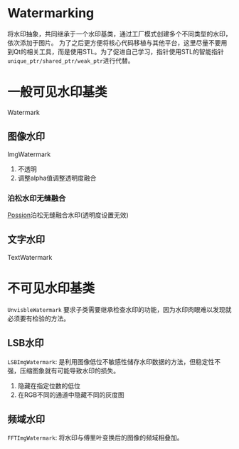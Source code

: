 # Watermarking
将水印抽象，共同继承于一个水印基类，通过工厂模式创建多个不同类型的水印，依次添加于图片。
为了之后更方便将核心代码移植与其他平台，这里尽量不要用到Qt的相关工具，而是使用STL。为了促进自己学习，指针使用STL的智能指针`unique_ptr/shared_ptr/weak_ptr`进行代替。

# 一般可见水印基类
Watermark

## 图像水印
ImgWatermark
1. 不透明
2. 调整alpha值调整透明度融合

### 泊松水印无缝融合
[Possion](https://www.cs.virginia.edu/~connelly/class/2014/comp_photo/proj2/poisson.pdf)泊松无缝融合水印(透明度设置无效)

## 文字水印
TextWatermark

# 不可见水印基类
`UnvisbleWatermark` 要求子类需要继承检查水印的功能，因为水印肉眼难以发现就必须要有检验的方法。

## LSB水印
`LSBImgWatermark`: 是利用图像低位不敏感性储存水印数据的方法，但稳定性不强，压缩图象就有可能导致水印的损失。

1. 隐藏在指定位数的低位
2. 在RGB不同的通道中隐藏不同的灰度图

## 频域水印
`FFTImgWatermark`: 将水印与傅里叶变换后的图像的频域相叠加。

